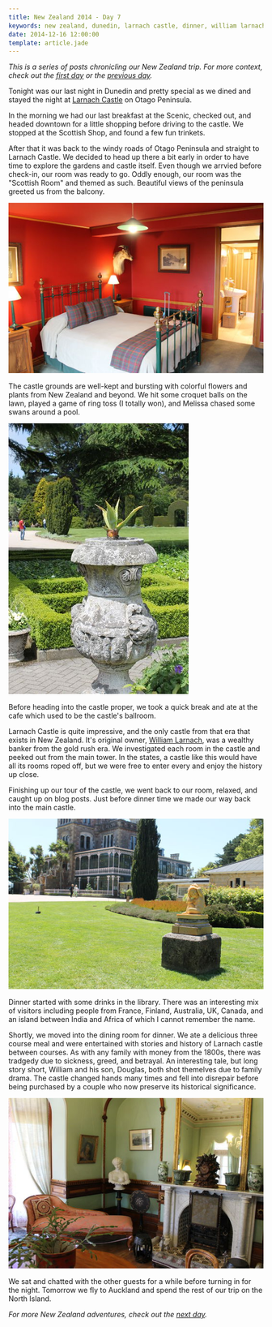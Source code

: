 ```yaml
---
title: New Zealand 2014 - Day 7
keywords: new zealand, dunedin, larnach castle, dinner, william larnach, garden
date: 2014-12-16 12:00:00
template: article.jade
---
```

*This is a series of posts chronicling our New Zealand trip. For more context, check out the [first day][first] or the [previous day][prev].*

Tonight was our last night in Dunedin and pretty special as we dined and stayed the night at [Larnach Castle][1] on Otago Peninsula.

In the morning we had our last breakfast at the Scenic, checked out, and headed downtown for a little shopping before driving to the castle. We stopped at the Scottish Shop, and found a few fun trinkets.

After that it was back to the windy roads of Otago Peninsula and straight to Larnach Castle. We decided to head up there a bit early in order to have time to explore the gardens and castle itself. Even though we arrvied before check-in, our room was ready to go. Oddly enough, our room was the "Scottish Room" and themed as such. Beautiful views of the peninsula greeted us from the balcony.

[![Scottish Room at Larnach Castle lodge][t3]][p3]

The castle grounds are well-kept and bursting with colorful flowers and plants from New Zealand and beyond. We hit some croquet balls on the lawn, played a game of ring toss (I totally won), and Melissa chased some swans around a pool.

[![Larnach Castle grounds, Otago Peninsula, Dunedin][t2]][p2]

Before heading into the castle proper, we took a quick break and ate at the cafe which used to be the castle's ballroom.

Larnach Castle is quite impressive, and the only castle from that era that exists in New Zealand. It's original owner, [William Larnach][2], was a wealthy banker from the gold rush era. We investigated each room in the castle and peeked out from the main tower. In the states, a castle like this would have all its rooms roped off, but we were free to enter every and enjoy the history up close.

Finishing up our tour of the castle, we went back to our room, relaxed, and caught up on blog posts. Just before dinner time we made our way back into the main castle.

[![Larnach Castle, Otago Peninsula, Dunedin][t1]][p1]

Dinner started with some drinks in the library. There was an interesting mix of visitors including people from France, Finland, Australia, UK, Canada, and an island between India and Africa of which I cannot remember the name.

Shortly, we moved into the dining room for dinner. We ate a delicious three course meal and were entertained with stories and history of Larnach castle between courses. As with any family with money from the 1800s, there was tradgedy due to sickness, greed, and betrayal. An interesting tale, but long story short, William and his son, Douglas, both shot themelves due to family drama. The castle changed hands many times and fell into disrepair before being purchased by a couple who now preserve its historical significance.

[![Inside Larnach Castle, Otago Peninsula, Dunedin][t4]][p4]

We sat and chatted with the other guests for a while before turning in for the night. Tomorrow we fly to Auckland and spend the rest of our trip on the North Island.

*For more New Zealand adventures, check out the [next day][next].*

[first]: /blog/new-zealand-2014-day-1/
[prev]: /blog/new-zealand-2014-day-6/
[next]: /blog/new-zealand-2014-day-8/

[1]: http://en.wikipedia.org/wiki/Larnach_Castle
[2]: http://en.wikipedia.org/wiki/William_Larnach

[p1]: /media/images/nz14/day7/larnach-castle.jpg
[t1]: /media/images/nz14/day7/thumb-larnach-castle.jpg
[p2]: /media/images/nz14/day7/larnach-grounds.jpg
[t2]: /media/images/nz14/day7/thumb-larnach-grounds.jpg
[p3]: /media/images/nz14/day7/scottish-room.jpg
[t3]: /media/images/nz14/day7/thumb-scottish-room.jpg
[p4]: /media/images/nz14/day7/larnach-inside.jpg
[t4]: /media/images/nz14/day7/thumb-larnach-inside.jpg
